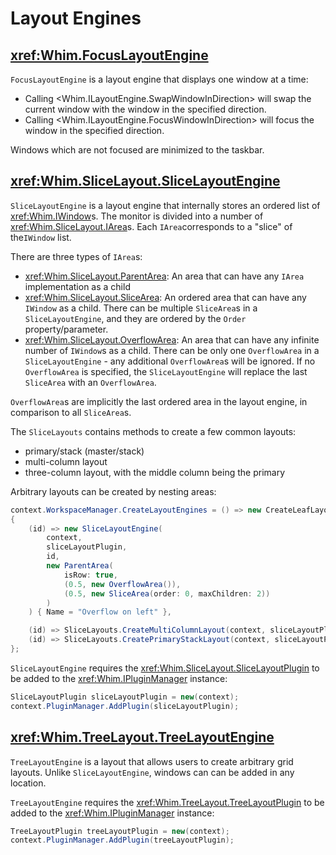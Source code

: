 # Layout Engines

## <xref:Whim.FocusLayoutEngine>

`FocusLayoutEngine` is a layout engine that displays one window at a time:

- Calling <Whim.ILayoutEngine.SwapWindowInDirection> will swap the current window with the window in the specified direction.
- Calling <Whim.ILayoutEngine.FocusWindowInDirection> will focus the window in the specified direction.

Windows which are not focused are minimized to the taskbar.

<!-- TODO: gif -->

## <xref:Whim.SliceLayout.SliceLayoutEngine>

`SliceLayoutEngine` is a layout engine that internally stores an ordered list of <xref:Whim.IWindow>s. The monitor is divided into a number of <xref:Whim.SliceLayout.IArea>s. Each `IArea`corresponds to a "slice" of the`IWindow` list.

There are three types of `IArea`s:

- <xref:Whim.SliceLayout.ParentArea>: An area that can have any `IArea` implementation as a child
- <xref:Whim.SliceLayout.SliceArea>: An ordered area that can have any `IWindow` as a child. There can be multiple `SliceArea`s in a `SliceLayoutEngine`, and they are ordered by the `Order` property/parameter.
- <xref:Whim.SliceLayout.OverflowArea>: An area that can have any infinite number of `IWindow`s as a child. There can be only one `OverflowArea` in a `SliceLayoutEngine` - any additional `OverflowArea`s will be ignored. If no `OverflowArea` is specified, the `SliceLayoutEngine` will replace the last `SliceArea` with an `OverflowArea`.

`OverflowArea`s are implicitly the last ordered area in the layout engine, in comparison to all `SliceArea`s.

The `SliceLayouts` contains methods to create a few common layouts:

- primary/stack (master/stack)
- multi-column layout
- three-column layout, with the middle column being the primary

Arbitrary layouts can be created by nesting areas:

```csharp
context.WorkspaceManager.CreateLayoutEngines = () => new CreateLeafLayoutEngine[]
{
    (id) => new SliceLayoutEngine(
        context,
        sliceLayoutPlugin,
        id,
        new ParentArea(
            isRow: true,
            (0.5, new OverflowArea()),
            (0.5, new SliceArea(order: 0, maxChildren: 2))
        )
    ) { Name = "Overflow on left" },

    (id) => SliceLayouts.CreateMultiColumnLayout(context, sliceLayoutPlugin, id, 1, 2, 0),
    (id) => SliceLayouts.CreatePrimaryStackLayout(context, sliceLayoutPlugin, id)
};
```

`SliceLayoutEngine` requires the <xref:Whim.SliceLayout.SliceLayoutPlugin> to be added to the <xref:Whim.IPluginManager> instance:

```csharp
SliceLayoutPlugin sliceLayoutPlugin = new(context);
context.PluginManager.AddPlugin(sliceLayoutPlugin);
```

<!-- TODO: gif -->

## <xref:Whim.TreeLayout.TreeLayoutEngine>

`TreeLayoutEngine` is a layout that allows users to create arbitrary grid layouts. Unlike `SliceLayoutEngine`, windows can can be added in any location.

`TreeLayoutEngine` requires the <xref:Whim.TreeLayout.TreeLayoutPlugin> to be added to the <xref:Whim.IPluginManager> instance:

```csharp
TreeLayoutPlugin treeLayoutPlugin = new(context);
context.PluginManager.AddPlugin(treeLayoutPlugin);
```

<!-- TODO: gif -->
